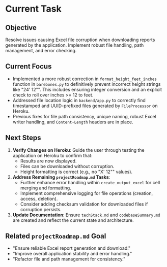 # Current Task

## Objective
Resolve issues causing Excel file corruption when downloading reports generated by the application. Implement robust file handling, path management, and error checking.

## Current Focus
- Implemented a more robust correction in `format_height_feet_inches` function in `barebones.py` to definitively prevent incorrect height strings like "24' 12"". This includes ensuring integer conversion and an explicit check to roll over inches >= 12 to feet.
- Addressed file location logic in `backend/app.py` to correctly find timestamped and UUID-prefixed files generated by `FileProcessor` on Heroku.
- Previous fixes for file path consistency, unique naming, robust Excel writer handling, and `Content-Length` headers are in place.

## Next Steps
1.  **Verify Changes on Heroku**: Guide the user through testing the application on Heroku to confirm that:
    - Results are now displayed.
    - Files can be downloaded without corruption.
    - Height formatting is correct (e.g., no "X' 12"" values).
2.  **Address Remaining `projectRoadmap.md` Tasks**:
    *   Further enhance error handling within `create_output_excel` for cell merging and formatting.
    *   Implement comprehensive logging for file operations (creation, access, deletion).
    *   Consider adding checksum validation for downloaded files if corruption persists.
3.  **Update Documentation**: Ensure `techStack.md` and `codebaseSummary.md` are created and reflect the current state and architecture.

## Related `projectRoadmap.md` Goal
- "Ensure reliable Excel report generation and download."
- "Improve overall application stability and error handling."
- "Refactor file and path management for consistency."
